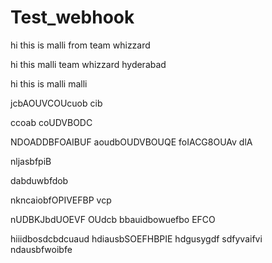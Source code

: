 # Test_webhook


hi this is malli from team whizzard


hi this malli team whizzard hyderabad

hi this is malli 
malli 

jcbAOUVCOUcuob cib

ccoab coUDVBODC 

NDOADDBFOAIBUF
aoudbOUDVBOUQE foIACG8OUAv dlA

nljasbfpiB 

dabduwbfdob

nkncaiobfOPIVEFBP vcp 

nUDBKJbdUOEVF OUdcb
bbauidbowuefbo EFCO

hiiidbosdcbdcuaud
hdiausbSOEFHBPIE
hdgusygdf sdfyvaifvi
ndausbfwoibfe
